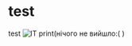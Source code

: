 # test
test 
![IT](https://github.com/Dimaa411/test/assets/YUm7PE6nFQzR5HqFfUqxHZBkk2EnMxk0UQEY0NOI.png)
print(нічого не вийшло:( )
